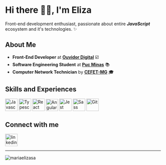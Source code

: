# Hi there 👋🏽, I'm Eliza

Front-end development enthusiast, passionate about entire ***JavaScript*** ecosystem and it's technologies. ✨

<h2> About Me </h2>

- <strong>Front-End Developer</strong> at <strong>[Ouvidor Digital](https://ouvidordigital.com/)</strong> ☑️
- <strong>Software Engineering Student</strong> at <strong>[Puc Minas](https://www.pucminas.br/destaques/Paginas/default.aspx)</strong> 📚
- <strong>Computer Network Technician</strong> by <strong>[CEFET-MG](https://www.cefetmg.br/)</strong> 🎓

<h2> Skills and Experiences </h2>

<img src="https://user-images.githubusercontent.com/56274028/101970313-79744500-3c08-11eb-90e5-8c09fec2d6bb.png" alt="Javascript" width="40"> <img src=https://user-images.githubusercontent.com/49694866/101971573-0c18e200-3c11-11eb-8933-b2d9e7de6dae.png alt="Typescript" width="40"> <img src=https://user-images.githubusercontent.com/49694866/101971326-6d3fb600-3c0f-11eb-9d35-d34da546a40a.png alt="React" width="40"> <img src=https://user-images.githubusercontent.com/49694866/111403133-4203b180-86ab-11eb-8046-18de3119a078.png alt="Angular" width="39"> <img src=https://user-images.githubusercontent.com/49694866/101971189-4765e180-3c0e-11eb-90b6-b177728f2477.png alt="Jest" width="40"> <img src=https://user-images.githubusercontent.com/49694866/111403052-12ed4000-86ab-11eb-8ebe-6696c9427a6d.png alt="Sass" width="40"> <img src=https://user-images.githubusercontent.com/49694866/101971163-feae2880-3c0d-11eb-8c86-06e0cf22dbe9.png alt="Git" width="40">


<h2> Connect with me </h2>

[<img src='https://cdn.jsdelivr.net/npm/simple-icons@3.0.1/icons/linkedin.svg' alt='linkedin' width="40">](https://www.linkedin.com/in/mariaelizasa/)  

<hr>
<img align="left" src="https://github-readme-stats.vercel.app/api/top-langs?username=mariaelizasa&show_icons=true&locale=en&layout=compact" alt="mariaelizasa" />
